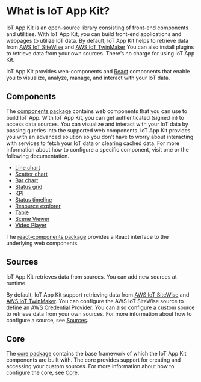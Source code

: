 # What is IoT App Kit? 


IoT App Kit is an open-source library consisting of front-end components and utilities. With IoT App Kit, you can build front-end applications and webpages to utilize IoT data. By default, IoT App Kit helps to retrieve data from [AWS IoT SiteWise](https://docs.aws.amazon.com/iot-sitewise/latest/userguide/what-is-sitewise.html) and [AWS IoT TwinMaker](https://docs.aws.amazon.com/iot-twinmaker/latest/guide/what-is-twinmaker.html) You can also install plugins to retrieve data from your own sources. There’s no charge for using IoT App Kit. 

IoT App Kit provides web-components and [React](https://reactjs.org/) components that enable you to visualize, analyze, manage, and interact with your IoT data. 

## Components

The [components package](https://www.npmjs.com/package/@iot-app-kit/components) contains web components that you can use to build IoT App. With IoT App Kit, you can get authenticated (signed in) to access data sources. You can visualize and interact with your IoT data by passing queries into the supported web components. IoT App Kit provides you with an advanced solution so you don’t have to worry about interacting with services to fetch your IoT data or clearing cached data. For more information about how to configure a specific component, visit one or the following documentation. 

* [Line chart](https://github.com/awslabs/iot-app-kit/tree/main/docs/LineChart.md)
* [Scatter chart](https://github.com/awslabs/iot-app-kit/tree/main/docs/ScatterChart.md)
* [Bar chart](https://github.com/awslabs/iot-app-kit/tree/main/docs/BarChart.md)
* [Status grid](https://github.com/awslabs/iot-app-kit/tree/main/docs/StatusGrid.md)
* [KPI](https://github.com/awslabs/iot-app-kit/tree/main/docs/KPI.md)
* [Status timeline](https://github.com/awslabs/iot-app-kit/tree/main/docs/StatusTimeline.md)
* [Resource explorer](https://github.com/awslabs/iot-app-kit/tree/main/docs/ResourceExplorer.md)
* [Table](https://github.com/awslabs/iot-app-kit/tree/main/docs/Table.md)
* [Scene Viewer](https://github.com/awslabs/iot-app-kit/blob/main/docs/SceneViewer.md)
* [Video Player](https://github.com/awslabs/iot-app-kit/blob/main/docs/VideoPlayer.md)

The [react-components package](https://www.npmjs.com/package/@iot-app-kit/react-components) provides a React interface to the underlying web components.

## Sources

IoT App Kit retrieves data from sources. You can add new sources at runtime.

By default, IoT App Kit support retrieving data from [AWS IoT SiteWise](https://www.npmjs.com/package/@iot-app-kit/source-iotsitewise) and [AWS IoT TwinMaker](https://www.npmjs.com/package/@iot-app-kit/source-iottwinmaker). You can configure the AWS IoT SiteWise source to define an [AWS Credential Provider](https://www.npmjs.com/package/@aws-sdk/credential-providers). You can also configure a custom source to retrieve data from your own sources. For more information about how to configure a source, see [Sources](https://github.com/awslabs/iot-app-kit/tree/main/docs/Sources.md). 

## Core

The [core package](https://www.npmjs.com/package/@iot-app-kit/core) contains the base framework of which the IoT App Kit components are built with. The core provides support for creating and accessing your custom sources. For more information about how to configure the core, see [Core](https://github.com/awslabs/iot-app-kit/tree/main/docs/Core.md).  

